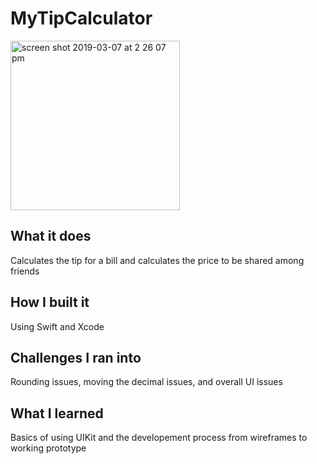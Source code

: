 # MyTipCalculator
<img width="271" alt="screen shot 2019-03-07 at 2 26 07 pm" src="https://user-images.githubusercontent.com/31718721/53990759-fea6fd80-40f6-11e9-820b-9a381fef3bae.png">

## What it does
Calculates the tip for a bill and calculates the price to be shared among friends

## How I built it
Using Swift and Xcode

## Challenges I ran into
Rounding issues, moving the decimal issues, and overall UI issues

## What I learned
Basics of using UIKit and the developement process from wireframes to working prototype
